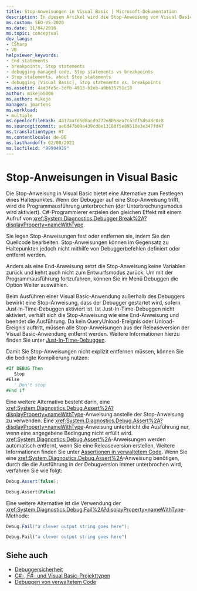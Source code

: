 ```yaml
---
title: Stop-Anweisungen in Visual Basic | Microsoft-Dokumentation
description: In diesem Artikel wird die Stop-Anweisung von Visual Basic erläutert, die eine programmgesteuerte Alternative zum Festlegen eines Breakpoints in Visual Studio darstellt.
ms.custom: SEO-VS-2020
ms.date: 11/04/2016
ms.topic: conceptual
dev_langs:
- CSharp
- VB
helpviewer_keywords:
- End statements
- breakpoints, Stop statements
- debugging managed code, Stop statements vs breakpoints
- Stop statements, about Stop statements
- debugging [Visual Basic], Stop statements vs. breakpoints
ms.assetid: 4ad3fe5c-3dfb-4913-b2eb-a0b635751c18
author: mikejo5000
ms.author: mikejo
manager: jmartens
ms.workload:
- multiple
ms.openlocfilehash: 4a17aafd508acd9272e8058ea7ca3ff585a8c0c8
ms.sourcegitcommit: ae6d47b09a439cd0e13180f5e89510e3e347fd47
ms.translationtype: HT
ms.contentlocale: de-DE
ms.lasthandoff: 02/08/2021
ms.locfileid: "99904939"
---
```

# <a name="stop-statements-in-visual-basic"></a>Stop-Anweisungen in Visual Basic

Die Stop-Anweisung in Visual Basic bietet eine Alternative zum Festlegen eines Haltepunktes. Wenn der Debugger auf eine Stop-Anweisung trifft, wird die Programmausführung unterbrochen (der Unterbrechungsmodus wird aktiviert). C#-Programmierer erzielen den gleichen Effekt mit einem Aufruf von <xref:System.Diagnostics.Debugger.Break%2A?displayProperty=nameWithType>.

Sie legen Stop-Anweisungen fest oder entfernen sie, indem Sie den Quellcode bearbeiten. Stop-Anweisungen können im Gegensatz zu Haltepunkten jedoch nicht mithilfe von Debuggerbefehlen definiert oder entfernt werden.

Anders als eine End-Anweisung setzt die Stop-Anweisung keine Variablen zurück und kehrt auch nicht zum Entwurfsmodus zurück. Um mit der Programmausführung fortzufahren, können Sie im Menü Debuggen die Option Weiter auswählen.

Beim Ausführen einer Visual Basic-Anwendung außerhalb des Debuggers bewirkt eine Stop-Anweisung, dass der Debugger gestartet wird, sofern Just‑In‑Time-Debuggen aktiviert ist. Ist Just-In-Time-Debuggen nicht aktiviert, verhält sich die Stop-Anweisung wie eine End-Anweisung und beendet die Ausführung. Da kein QueryUnload-Ereignis oder Unload-Ereignis auftritt, müssen alle Stop-Anweisungen aus der Releaseversion der Visual Basic-Anwendung entfernt werden. Weitere Informationen hierzu finden Sie unter [Just-In-Time-Debuggen](just-in-time-debugging-in-visual-studio.md).

 Damit Sie Stop-Anweisungen nicht explizit entfernen müssen, können Sie die bedingte Kompilierung nutzen:

```vb
#If DEBUG Then
   Stop
#Else
   ' Don't stop
#End If
```

Eine weitere Alternative besteht darin, eine <xref:System.Diagnostics.Debug.Assert%2A?displayProperty=nameWithType>-Anweisung anstelle der Stop-Anweisung zu verwenden. Eine <xref:System.Diagnostics.Debug.Assert%2A?displayProperty=nameWithType>-Anweisung unterbricht die Ausführung nur, wenn eine angegebene Bedingung nicht erfüllt wird. <xref:System.Diagnostics.Debug.Assert%2A>-Anweisungen werden automatisch entfernt, wenn Sie eine Releaseversion erstellen. Weitere Informationen finden Sie unter [Assertionen in verwaltetem Code](assertions-in-managed-code.md). Wenn Sie eine <xref:System.Diagnostics.Debug.Assert%2A>-Anweisung benötigen, durch die die Ausführung in der Debugversion immer unterbrochen wird, verfahren Sie wie folgt:

```csharp
Debug.Assert(false);
```

```vb
Debug.Assert(False)
```

Eine weitere Alternative ist die Verwendung der <xref:System.Diagnostics.Debug.Fail%2A?displayProperty=nameWithType>-Methode:

```csharp
Debug.Fail("a clever output string goes here");
```

```vb
Debug.Fail("a clever output string goes here")
```

## <a name="see-also"></a>Siehe auch

- [Debuggersicherheit](debugger-security.md)
- [C#-, F#- und Visual Basic-Projekttypen](debugging-preparation-csharp-f-hash-and-visual-basic-project-types.md)
- [Debuggen von verwaltetem Code](debugging-managed-code.md)
